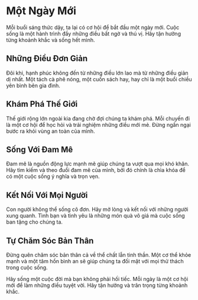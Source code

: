 # Một Ngày Mới

Mỗi buổi sáng thức dậy, ta lại có cơ hội để bắt đầu một ngày mới. Cuộc sống là một hành trình đầy những điều bất ngờ và thú vị. Hãy tận hưởng từng khoảnh khắc và sống hết mình.

## Những Điều Đơn Giản

Đôi khi, hạnh phúc không đến từ những điều lớn lao mà từ những điều giản dị nhất. Một tách cà phê nóng, một cuốn sách hay, hay chỉ là một buổi chiều yên bình bên gia đình.

## Khám Phá Thế Giới

Thế giới rộng lớn ngoài kia đang chờ đợi chúng ta khám phá. Mỗi chuyến đi là một cơ hội để học hỏi và trải nghiệm những điều mới mẻ. Đừng ngần ngại bước ra khỏi vùng an toàn của mình.

## Sống Với Đam Mê

Đam mê là nguồn động lực mạnh mẽ giúp chúng ta vượt qua mọi khó khăn. Hãy tìm kiếm và theo đuổi đam mê của mình, bởi đó chính là chìa khóa để có một cuộc sống ý nghĩa và trọn vẹn.

## Kết Nối Với Mọi Người

Con người không thể sống cô đơn. Hãy mở lòng và kết nối với những người xung quanh. Tình bạn và tình yêu là những món quà vô giá mà cuộc sống ban tặng cho chúng ta.

## Tự Chăm Sóc Bản Thân

Đừng quên chăm sóc bản thân cả về thể chất lẫn tinh thần. Một cơ thể khỏe mạnh và một tâm hồn bình an sẽ giúp chúng ta đối mặt với mọi thử thách trong cuộc sống.

Hãy sống một cuộc đời mà bạn không phải hối tiếc. Mỗi ngày là một cơ hội mới để làm những điều tuyệt vời. Hãy tận hưởng và trân trọng từng khoảnh khắc.